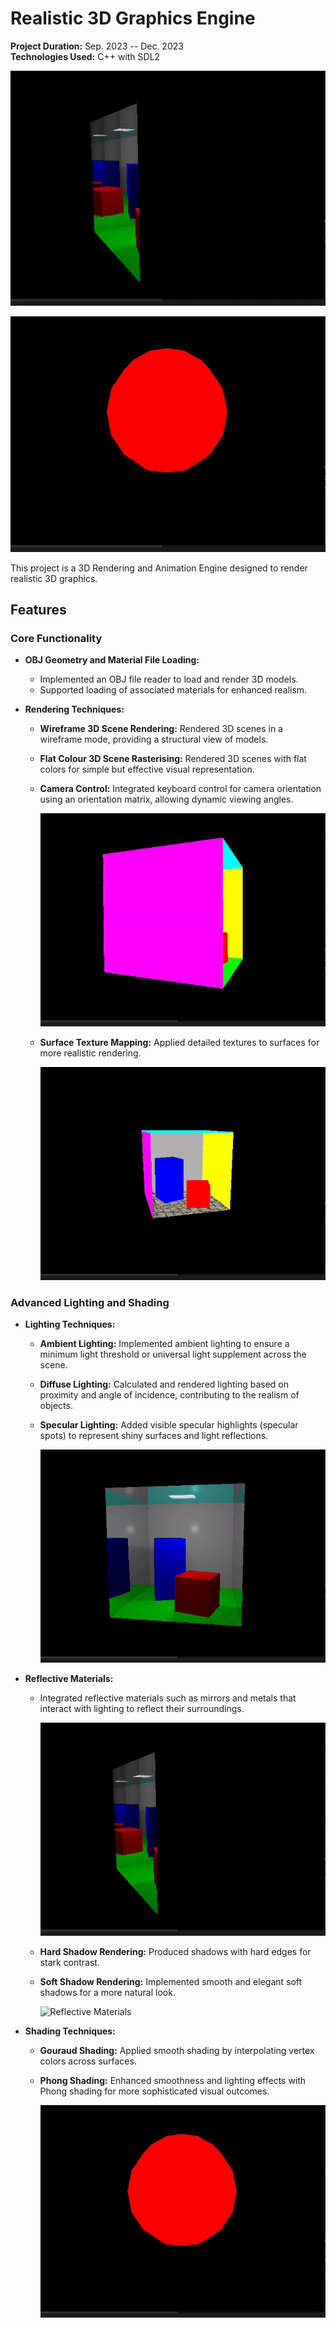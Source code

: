 # Realistic 3D Graphics Engine

**Project Duration:** Sep. 2023 -- Dec. 2023  
**Technologies Used:** C++ with SDL2


![Material Loading](./doc/materials.gif)


![Phong Shading](./doc/phong.gif)


This project is a 3D Rendering and Animation Engine designed to render realistic 3D graphics.

## Features

### Core Functionality
- **OBJ Geometry and Material File Loading:**
  - Implemented an OBJ file reader to load and render 3D models.
  - Supported loading of associated materials for enhanced realism.


- **Rendering Techniques:**
  - **Wireframe 3D Scene Rendering:** Rendered 3D scenes in a wireframe mode, providing a structural view of models.
  - **Flat Colour 3D Scene Rasterising:** Rendered 3D scenes with flat colors for simple but effective visual representation.
  - **Camera Control:** Integrated keyboard control for camera orientation using an orientation matrix, allowing dynamic viewing angles.
    
    ![Camera Orientation](./doc/orientation.gif)
 
    
  - **Surface Texture Mapping:** Applied detailed textures to surfaces for more realistic rendering.
    
    ![Surface Texture Mapping](./doc/texture.gif)


### Advanced Lighting and Shading
- **Lighting Techniques:**
  - **Ambient Lighting:** Implemented ambient lighting to ensure a minimum light threshold or universal light supplement across the scene.
  - **Diffuse Lighting:** Calculated and rendered lighting based on proximity and angle of incidence, contributing to the realism of objects.
  - **Specular Lighting:** Added visible specular highlights (specular spots) to represent shiny surfaces and light reflections.
    
    ![Lighting Techniques](./doc/lighting.gif)


- **Reflective Materials:**
  - Integrated reflective materials such as mirrors and metals that interact with lighting to reflect their surroundings.
    
    ![Material Loading](./doc/materials.gif)


  - **Hard Shadow Rendering:** Produced shadows with hard edges for stark contrast.
  - **Soft Shadow Rendering:** Implemented smooth and elegant soft shadows for a more natural look.
    
    ![Reflective Materials](./doc/reflection.gif)

 
- **Shading Techniques:**
  - **Gouraud Shading:** Applied smooth shading by interpolating vertex colors across surfaces.
  - **Phong Shading:** Enhanced smoothness and lighting effects with Phong shading for more sophisticated visual outcomes.
    
    ![Phong Shading](./doc/phong.gif)
